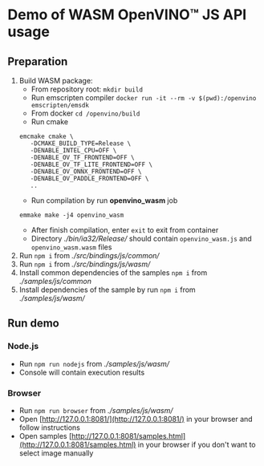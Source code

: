 # Demo of WASM OpenVINO™ JS API usage

## Preparation

1. Build WASM package:
   - From repository root: `mkdir build`
   - Run emscripten compiler `docker run -it --rm -v $(pwd):/openvino emscripten/emsdk`
   - From docker `cd /openvino/build`
   - Run cmake
   ```
   emcmake cmake \
      -DCMAKE_BUILD_TYPE=Release \
      -DENABLE_INTEL_CPU=OFF \
      -DENABLE_OV_TF_FRONTEND=OFF \
      -DENABLE_OV_TF_LITE_FRONTEND=OFF \
      -DENABLE_OV_ONNX_FRONTEND=OFF \
      -DENABLE_OV_PADDLE_FRONTEND=OFF \
      ..
   ```
   - Run compilation by run **openvino_wasm** job
   ```
   emmake make -j4 openvino_wasm
   ```
   - After finish compilation, enter `exit` to exit from container
   - Directory *./bin/ia32/Release/* should contain `openvino_wasm.js` and `openvino_wasm.wasm` files
1. Run `npm i` from *./src/bindings/js/common/*
1. Run `npm i` from *./src/bindings/js/wasm/*
1. Install common dependencies of the samples `npm i` from *./samples/js/common*
1. Install dependencies of the sample by run `npm i` from *./samples/js/wasm/*

## Run demo

### Node.js

- Run `npm run nodejs` from *./samples/js/wasm/*
- Console will contain execution results

### Browser

- Run `npm run browser` from *./samples/js/wasm/*
- Open [http://127.0.0.1:8081/](http://127.0.0.1:8081/) in your browser and follow instructions
- Open samples [http://127.0.0.1:8081/samples.html](http://127.0.0.1:8081/samples.html) in your browser if you don't want to select image manually
